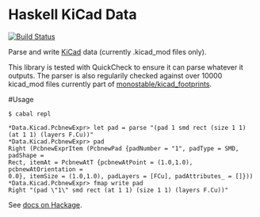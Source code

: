 # Haskell KiCad Data
[![Build Status](https://travis-ci.org/monostable/haskell-kicad-data.svg?branch=master)](https://travis-ci.org/kasbah/haskell-kicad-data)

Parse and write [KiCad](http://kicad-pcb.org) data (currently .kicad_mod files only).

This library is tested with QuickCheck to ensure it can parse whatever it outputs. 
The parser is also regularily checked against over 10000 kicad_mod files currently part of [monostable/kicad_footprints](https://github.com/monostable/kicad_footprints).

#Usage

    $ cabal repl

```
*Data.Kicad.PcbnewExpr> let pad = parse "(pad 1 smd rect (size 1 1) (at 1 1) (layers F.Cu))"
*Data.Kicad.PcbnewExpr> pad
Right (PcbnewExprItem (PcbnewPad {padNumber = "1", padType = SMD, padShape =
Rect, itemAt = PcbnewAtT {pcbnewAtPoint = (1.0,1.0), pcbnewAtOrientation =
0.0}, itemSize = (1.0,1.0), padLayers = [FCu], padAttributes_ = []}))
*Data.Kicad.PcbnewExpr> fmap write pad
Right "(pad \"1\" smd rect (at 1 1) (size 1 1) (layers F.Cu))"
```


See [docs on Hackage](https://hackage.haskell.org/package/kicad-data).
